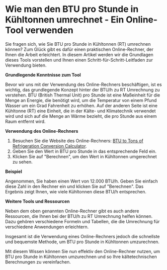 Wie man den BTU pro Stunde in Kühltonnen umrechnet - Ein Online-Tool verwenden
==============================================================================

Sie fragen sich, wie Sie BTU pro Stunde in Kühltonnen (RT) umrechnen können? Zum Glück gibt es dafür einen praktischen Online-Rechner, der Ihnen die Arbeit erleichtert. In diesem Artikel werden wir die Grundlagen dieses Tools vorstellen und Ihnen einen Schritt-für-Schritt-Leitfaden zur Verwendung bieten.

**Grundlegende Kenntnisse zum Tool**

Bevor wir uns mit der Verwendung des Online-Rechners beschäftigen, ist es wichtig, das grundlegende Konzept hinter der BTU/h zu RT Umrechnung zu verstehen. BTU (British Thermal Unit) pro Stunde ist eine Maßeinheit für die Menge an Energie, die benötigt wird, um die Temperatur von einem Pfund Wasser um ein Grad Fahrenheit zu erhöhen. Auf der anderen Seite ist eine Kühltonne (RT) eine Einheit, die in der Kälte- und Klimatechnik verwendet wird und sich auf die Menge an Wärme bezieht, die pro Stunde aus einem Raum entfernt wird.

**Verwendung des Online-Rechners**

1. Besuchen Sie die Website des Online-Rechners: [BTU to Tons of Refrigeration Conversion Calculator](https://www.onlinecalculatorsfree.com/de/convert/btu-to-ton.html).
2. Geben Sie den Wert in BTU pro Stunde in das entsprechende Feld ein.
3. Klicken Sie auf "Berechnen", um den Wert in Kühltonnen umgerechnet zu sehen.

**Beispiel**

Angenommen, Sie haben einen Wert von 12.000 BTU/h. Geben Sie einfach diese Zahl in den Rechner ein und klicken Sie auf "Berechnen". Das Ergebnis zeigt Ihnen, wie viele Kühltonnen diese BTU/h entsprechen.

**Weitere Tools und Ressourcen**

Neben dem oben genannten Online-Rechner gibt es auch andere Ressourcen, die Ihnen bei der BTU/h zu RT Umrechnung helfen können. Dazu gehören verschiedene Formeln und Tabellen, die die Umrechnung für verschiedene Anwendungen erleichtern.

Insgesamt ist die Verwendung eines Online-Rechners jedoch die schnellste und bequemste Methode, um BTU pro Stunde in Kühltonnen umzurechnen.

Mit diesem Wissen können Sie nun effektiv den Online-Rechner nutzen, um BTU pro Stunde in Kühltonnen umzurechnen und so Ihre kältetechnischen Berechnungen zu vereinfachen.
